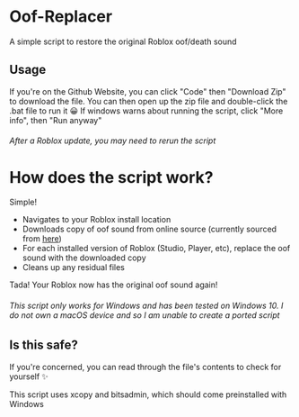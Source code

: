 # Oof-Replacer
A simple script to restore the original Roblox oof/death sound

## Usage
If you're on the Github Website, you can click "Code" then "Download Zip" to download the file. You can then open up the zip file and double-click the .bat file to run it 😀
If windows warns about running the script, click "More info", then "Run anyway"

###### After a Roblox update, you may need to rerun the script

# How does the script work?
Simple!
- Navigates to your Roblox install location
- Downloads copy of oof sound from online source (currently sourced from [here](https://static.wikia.nocookie.net/roblox/images/6/61/Uuhhh.ogg))
- For each installed version of Roblox (Studio, Player, etc), replace the oof sound with the downloaded copy
- Cleans up any residual files

Tada! Your Roblox now has the original oof sound again!

###### This script only works for Windows and has been tested on Windows 10. I do not own a macOS device and so I am unable to create a ported script

## Is this safe?
If you're concerned, you can read through the file's contents to check for yourself ✨

This script uses xcopy and bitsadmin, which should come preinstalled with Windows
